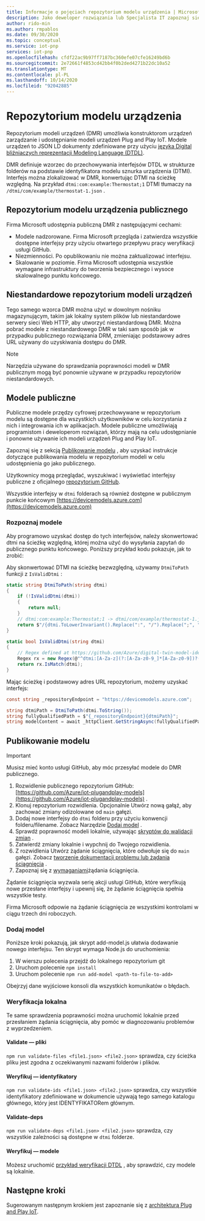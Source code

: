 ```yaml
---
title: Informacje o pojęciach repozytorium modelu urządzenia | Microsoft Docs
description: Jako deweloper rozwiązania lub Specjalista IT zapoznaj się z podstawowymi pojęciami dotyczącymi repozytorium modelu urządzeń.
author: rido-min
ms.author: rmpablos
ms.date: 09/30/2020
ms.topic: conceptual
ms.service: iot-pnp
services: iot-pnp
ms.openlocfilehash: cfdf22ac9b97ff7187bc360efe07cfe16249bd6b
ms.sourcegitcommit: 2e72661f4853cd42bb4f0b2ded4271b22dc10a52
ms.translationtype: MT
ms.contentlocale: pl-PL
ms.lasthandoff: 10/14/2020
ms.locfileid: "92042885"
---
```

# <a name="device-model-repository"></a>Repozytorium modelu urządzenia

Repozytorium modeli urządzeń (DMR) umożliwia konstruktorom urządzeń zarządzanie i udostępnianie modeli urządzeń Plug and Play IoT. Modele urządzeń to JSON LD dokumenty zdefiniowane przy użyciu [języka Digital bliźniaczych reprezentacji Modeling Language (DTDL)](https://github.com/Azure/opendigitaltwins-dtdl/blob/master/DTDL/v2/dtdlv2.md).

DMR definiuje wzorzec do przechowywania interfejsów DTDL w strukturze folderów na podstawie identyfikatora modelu sznurka urządzenia (DTMI). Interfejs można zlokalizować w DMR, konwertując DTMI na ścieżkę względną. Na przykład `dtmi:com:example:Thermostat;1` DTMI tłumaczy na `/dtmi/com/example/thermostat-1.json` .

## <a name="public-device-model-repository"></a>Repozytorium modelu urządzenia publicznego

Firma Microsoft udostępnia publiczną DMR z następującymi cechami:

- Modele nadzorowane. Firma Microsoft przegląda i zatwierdza wszystkie dostępne interfejsy przy użyciu otwartego przepływu pracy weryfikacji usługi GitHub.
- Niezmienności.  Po opublikowaniu nie można zaktualizować interfejsu.
- Skalowanie w poziomie. Firma Microsoft udostępnia wszystkie wymagane infrastruktury do tworzenia bezpiecznego i wysoce skalowalnego punktu końcowego.

## <a name="custom-device-model-repository"></a>Niestandardowe repozytorium modeli urządzeń

Tego samego wzorca DMR można użyć w dowolnym nośniku magazynującym, takim jak lokalny system plików lub niestandardowe serwery sieci Web HTTP, aby utworzyć niestandardową DMR. Można pobrać modele z niestandardowego DMR w taki sam sposób jak w przypadku publicznego rozwiązania DRM, zmieniając podstawowy adres URL używany do uzyskiwania dostępu do DMR.

> [!NOTE]
> Narzędzia używane do sprawdzania poprawności modeli w DMR publicznym mogą być ponownie używane w przypadku repozytoriów niestandardowych.

## <a name="public-models"></a>Modele publiczne

Publiczne modele przędzy cyfrowej przechowywane w repozytorium modelu są dostępne dla wszystkich użytkowników w celu korzystania z nich i integrowania ich w aplikacjach. Modele publiczne umożliwiają programistom i deweloperom rozwiązań, którzy mają na celu udostępnianie i ponowne używanie ich modeli urządzeń Plug and Play IoT.

Zapoznaj się z sekcją [Publikowanie modelu](#publish-a-model) , aby uzyskać instrukcje dotyczące publikowania modelu w repozytorium modeli w celu udostępnienia go jako publicznego.

Użytkownicy mogą przeglądać, wyszukiwać i wyświetlać interfejsy publiczne z oficjalnego [repozytorium GitHub](https://github.com/Azure/iot-plugandplay-models).

Wszystkie interfejsy w `dtmi` folderach są również dostępne w publicznym punkcie końcowym [https://devicemodels.azure.com](https://devicemodels.azure.com)

### <a name="resolve-models"></a>Rozpoznaj modele

Aby programowo uzyskać dostęp do tych interfejsów, należy skonwertować dtmi na ścieżkę względną, której można użyć do wysyłania zapytań do publicznego punktu końcowego. Poniższy przykład kodu pokazuje, jak to zrobić:

Aby skonwertować DTMI na ścieżkę bezwzględną, używamy `DtmiToPath` funkcji z `IsValidDtmi` :

```cs
static string DtmiToPath(string dtmi)
{
    if (!IsValidDtmi(dtmi))
    {
        return null;
    }
    // dtmi:com:example:Thermostat;1 -> dtmi/com/example/thermostat-1.json
    return $"/{dtmi.ToLowerInvariant().Replace(":", "/").Replace(";", "-")}.json";
}

static bool IsValidDtmi(string dtmi)
{
    // Regex defined at https://github.com/Azure/digital-twin-model-identifier#validation-regular-expressions
    Regex rx = new Regex(@"^dtmi:[A-Za-z](?:[A-Za-z0-9_]*[A-Za-z0-9])?(?::[A-Za-z](?:[A-Za-z0-9_]*[A-Za-z0-9])?)*;[1-9][0-9]{0,8}$");
    return rx.IsMatch(dtmi);
}
```

Mając ścieżkę i podstawowy adres URL repozytorium, możemy uzyskać interfejs:

```cs
const string _repositoryEndpoint = "https://devicemodels.azure.com";

string dtmiPath = DtmiToPath(dtmi.ToString());
string fullyQualifiedPath = $"{_repositoryEndpoint}{dtmiPath}";
string modelContent = await _httpClient.GetStringAsync(fullyQualifiedPath);
```

## <a name="publish-a-model"></a>Publikowanie modelu

> [!Important]
> Musisz mieć konto usługi GitHub, aby móc przesyłać modele do DMR publicznego.

1. Rozwidlenie publicznego repozytorium GitHub: [https://github.com/Azure/iot-plugandplay-models](https://github.com/Azure/iot-plugandplay-models) .
1. Klonuj repozytorium rozwidlenia. Opcjonalnie Utwórz nową gałąź, aby zachować zmiany odizolowane od `main` gałęzi.
1. Dodaj nowe interfejsy do `dtmi` folderu przy użyciu konwencji folderu/filename. Zobacz Narzędzie [Dodaj model](#add-model) .
1. Sprawdź poprawność modeli lokalnie, używając [skryptów do walidacji zmian](#validate-files) .
1. Zatwierdź zmiany lokalnie i wypchnij do Twojego rozwidlenia.
1. Z rozwidlenia Utwórz żądanie ściągnięcia, które odwołuje się do `main` gałęzi. Zobacz [tworzenie dokumentacji problemu lub żądania ściągnięcia](https://docs.github.com/free-pro-team@latest/desktop/contributing-and-collaborating-using-github-desktop/creating-an-issue-or-pull-request) .
1. Zapoznaj się z [wymaganiami](https://github.com/Azure/iot-plugandplay-models/blob/main/pr-reqs.md)żądania ściągnięcia.

Żądanie ściągnięcia wyzwala serię akcji usługi GitHub, które weryfikują nowe przesłane interfejsy i upewnij się, że żądanie ściągnięcia spełnia wszystkie testy.

Firma Microsoft odpowie na żądanie ściągnięcia ze wszystkimi kontrolami w ciągu trzech dni roboczych.

### <a name="add-model"></a>Dodaj model

Poniższe kroki pokazują, jak skrypt add-model.js ułatwia dodawanie nowego interfejsu. Ten skrypt wymaga Node.js do uruchomienia:

1. W wierszu polecenia przejdź do lokalnego repozytorium git
1. Uruchom polecenie `npm install`
1. Uruchom polecenie `npm run add-model <path-to-file-to-add>`

Obejrzyj dane wyjściowe konsoli dla wszystkich komunikatów o błędach.

### <a name="local-validation"></a>Weryfikacja lokalna

Te same sprawdzenia poprawności można uruchomić lokalnie przed przesłaniem żądania ściągnięcia, aby pomóc w diagnozowaniu problemów z wyprzedzeniem.

#### <a name="validate-files"></a>Validate — pliki

`npm run validate-files <file1.json> <file2.json>` sprawdza, czy ścieżka pliku jest zgodna z oczekiwanymi nazwami folderów i plików.

#### <a name="validate-ids"></a>Weryfikuj — identyfikatory

`npm run validate-ids <file1.json> <file2.json>` sprawdza, czy wszystkie identyfikatory zdefiniowane w dokumencie używają tego samego katalogu głównego, który jest IDENTYFIKATORem głównym.

#### <a name="validate-deps"></a>Validate-deps

`npm run validate-deps <file1.json> <file2.json>` sprawdza, czy wszystkie zależności są dostępne w `dtmi` folderze.

#### <a name="validate-models"></a>Weryfikuj — modele

Możesz uruchomić [przykład weryfikacji DTDL](https://github.com/Azure-Samples/DTDL-Validator) , aby sprawdzić, czy modele są lokalnie.

## <a name="next-steps"></a>Następne kroki

Sugerowanym następnym krokiem jest zapoznanie się z [architekturą Plug and Play IoT](concepts-architecture.md).